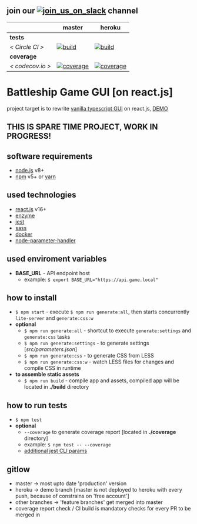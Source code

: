 [circle.ci-master-badge]: https://circleci.com/gh/eugene-matvejev/battleship-game-gui-react-js/tree/master.svg?style=svg
[circle.ci-master-link]: https://circleci.com/gh/eugene-matvejev/battleship-game-gui-react-js/tree/master
[codecov.io-master-badge]: https://codecov.io/gh/eugene-matvejev/battleship-game-gui-react-js/branch/master/graph/badge.svg
[codecov.io-master-link]: https://codecov.io/gh/eugene-matvejev/battleship-game-gui-react-js/branch/master

[circle.ci-heroku-badge]: https://circleci.com/gh/eugene-matvejev/battleship-game-gui-react-js/tree/heroku.svg?style=svg
[circle.ci-heroku-link]: https://circleci.com/gh/eugene-matvejev/battleship-game-gui-react-js/tree/heroku
[codecov.io-heroku-badge]: https://codecov.io/gh/eugene-matvejev/battleship-game-gui-react-js/branch/heroku/graph/badge.svg
[codecov.io-heroku-link]: https://codecov.io/gh/eugene-matvejev/battleship-game-gui-react-js/branch/heroku

[slack_logo]: https://a.slack-edge.com/436da/marketing/img/slack_logo.png
[slack_url]: https://join.slack.com/t/myth-project/shared_invite/enQtMjk2NTM0MDA5ODQ3LTg3ZDlmYTBiODIwODI0ZjhhMjc2NTgwMDMwNDc0NWMxNzExYzliM2UwYTEzNGMyMGRiZjg0ZTEyOTYwYzM0OTQ

## join our [![join_us_on_slack][slack_logo]][slack_url] channel

|                  | master                                                         | heroku
|---               |---                                                             |---
| __tests__        |
| _< Circle CI >_  | [![build][circle.ci-master-badge]][circle.ci-master-link]      | [![build][circle.ci-heroku-badge]][circle.ci-heroku-link]
| __coverage__     |
| _< codecov.io >_ | [![coverage][codecov.io-master-badge]][codecov.io-master-link] | [![coverage][codecov.io-heroku-badge]][codecov.io-heroku-link]

# Battleship Game GUI [on react.js]
project target is to rewrite [vanilla typescript GUI](https://github.com/eugene-matvejev/battleship-game-gui) on react.js, [DEMO](https://battleship-game-gui-react-js.herokuapp.com/)

## THIS IS SPARE TIME PROJECT, WORK IN PROGRESS!

## software requirements

* [node.js](https://nodejs.org/) v8+
* [npm](https://www.npmjs.com/) v5+ or [yarn](https://yarnpkg.com/)

## used technologies

* [react.js](https://reactjs.org/) v16+
* [enzyme](http://airbnb.io/enzyme/)
* [jest](https://facebook.github.io/jest/)
* [sass](https://sass-lang.com/)
* [docker](https://www.docker.com/)
* [node-parameter-handler](https://www.npmjs.com/package/node-parameter-handler)
  
## used enviroment variables

* __BASE_URL__ - API endpoint host
  * example: `$ export BASE_URL="https://api.game.local"`
 
## how to install

* `$ npm start` - execute `$ npm run generate:all`, then starts concurrently `lite-server` and `generate:css:w`
* __optional__
  * `$ npm run generate:all` - shortcut to execute `generate:settings` and `generate:css` tasks
  * `$ npm run generate:settings` - to generate settings [_src/parameters.json_]
  * `$ npm run generate:css` - to generate CSS from LESS
  * `$ npm run generate:css:w` - watch LESS files for changes and compile CSS in runtime
* __to assemble static assets__
  * `$ npm run build` - compile app and assets, compiled app will be located in __./build__ directory

## how to run tests

* `$ npm test`
* __optional__
  * `--coverage` to generate coverage report [located in __./coverage__ directory]
  * example: `$ npm test -- --coverage`
  * [additional jest CLI params](https://facebook.github.io/jest/docs/en/cli.html)
   
## gitlow

* master -> most upto date 'production' version
* heroku -> demo branch [master is not deployed to heroku with every push, because of constrains on 'free account']
* other branches -> 'feature branches' get merged into master
* coverage report check / CI build is mandatory checks for every PR to be merged in
